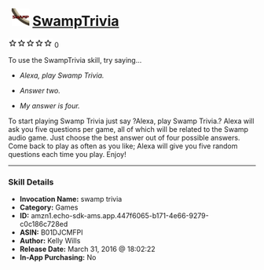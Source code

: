 # &nbsp;<img src="skill_icon" alt="SwampTrivia icon" width="36"> [SwampTrivia](http://alexa.amazon.com/#skills/amzn1.echo-sdk-ams.app.447f6065-b171-4e66-9279-c0c186c728ed)
![0 stars](../../images/ic_star_border_black_18dp_1x.png)![0 stars](../../images/ic_star_border_black_18dp_1x.png)![0 stars](../../images/ic_star_border_black_18dp_1x.png)![0 stars](../../images/ic_star_border_black_18dp_1x.png)![0 stars](../../images/ic_star_border_black_18dp_1x.png) 0

To use the SwampTrivia skill, try saying...

* *Alexa, play Swamp Trivia.*

* *Answer two.*

* *My answer is four.*

To start playing Swamp Trivia just say ?Alexa, play Swamp Trivia.? Alexa will ask you five questions per game, all of which will be related to the Swamp audio game. Just choose the best answer out of four possible answers. Come back to play as often as you like; Alexa will give you five random questions each time you play. Enjoy!

***

### Skill Details

* **Invocation Name:** swamp trivia
* **Category:** Games
* **ID:** amzn1.echo-sdk-ams.app.447f6065-b171-4e66-9279-c0c186c728ed
* **ASIN:** B01DJCMFPI
* **Author:** Kelly Wills
* **Release Date:** March 31, 2016 @ 18:02:22
* **In-App Purchasing:** No
